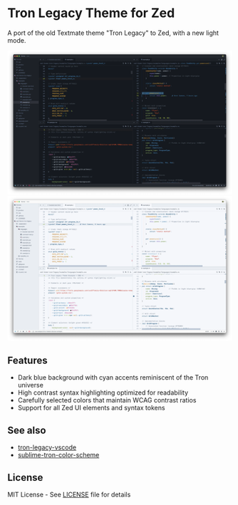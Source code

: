 # Tron Legacy Theme for Zed

A port of the old Textmate theme "Tron Legacy" to Zed, with a new light mode.

![Theme Preview](./screenshots/tron-dark.webp)
![Theme Preview](./screenshots/tron-light.webp)

## Features

- Dark blue background with cyan accents reminiscent of the Tron universe
- High contrast syntax highlighting optimized for readability
- Carefully selected colors that maintain WCAG contrast ratios
- Support for all Zed UI elements and syntax tokens

## See also

- [tron-legacy-vscode](https://github.com/bcomnes/tron-legacy-vscode)
- [sublime-tron-color-scheme](https://github.com/bcomnes/sublime-tron-color-scheme)

## License

MIT License - See [LICENSE](LICENSE) file for details
